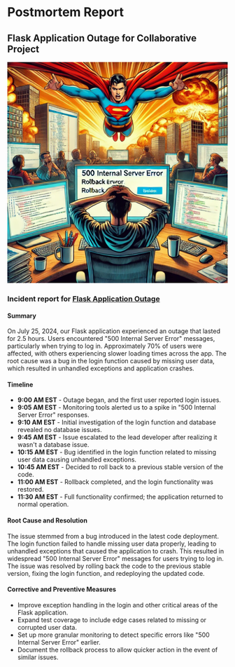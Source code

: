 # Postmortem Report

## Flask Application Outage for Collaborative Project

<p align="center">
<img src="https://raw.githubusercontent.com/Zeresenayaregal/alx-system_engineering-devops/f6080be4fe45e99502b36e240515e70acdd9b29e/0x19-postmortem/img.webp
"/>
</p>

### Incident report for [Flask Application Outage](#)

#### Summary

On July 25, 2024, our Flask application experienced an outage that lasted for 2.5 hours. Users encountered "500 Internal Server Error" messages, particularly when trying to log in. Approximately 70% of users were affected, with others experiencing slower loading times across the app. The root cause was a bug in the login function caused by missing user data, which resulted in unhandled exceptions and application crashes.

#### Timeline

-   **9:00 AM EST** - Outage began, and the first user reported login issues.
-   **9:05 AM EST** - Monitoring tools alerted us to a spike in "500 Internal Server Error" responses.
-   **9:10 AM EST** - Initial investigation of the login function and database revealed no database issues.
-   **9:45 AM EST** - Issue escalated to the lead developer after realizing it wasn't a database issue.
-   **10:15 AM EST** - Bug identified in the login function related to missing user data causing unhandled exceptions.
-   **10:45 AM EST** - Decided to roll back to a previous stable version of the code.
-   **11:00 AM EST** - Rollback completed, and the login functionality was restored.
-   **11:30 AM EST** - Full functionality confirmed; the application returned to normal operation.

#### Root Cause and Resolution

The issue stemmed from a bug introduced in the latest code deployment. The login function failed to handle missing user data properly, leading to unhandled exceptions that caused the application to crash. This resulted in widespread "500 Internal Server Error" messages for users trying to log in. The issue was resolved by rolling back the code to the previous stable version, fixing the login function, and redeploying the updated code.

#### Corrective and Preventive Measures

-   Improve exception handling in the login and other critical areas of the Flask application.
-   Expand test coverage to include edge cases related to missing or corrupted user data.
-   Set up more granular monitoring to detect specific errors like "500 Internal Server Error" earlier.
-   Document the rollback process to allow quicker action in the event of similar issues.

